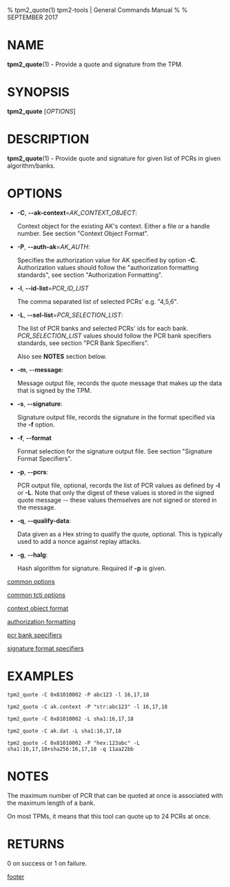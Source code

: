% tpm2_quote(1) tpm2-tools | General Commands Manual
%
% SEPTEMBER 2017

# NAME

**tpm2_quote**(1) - Provide a quote and signature from the TPM.

# SYNOPSIS

**tpm2_quote** [*OPTIONS*]

# DESCRIPTION

**tpm2_quote**(1) - Provide quote and signature for given list of PCRs in given algorithm/banks.

# OPTIONS

  * **-C**, **\--ak-context**=_AK\_CONTEXT\_OBJECT_:

    Context object for the existing AK's context. Either a file or a handle number.
    See section "Context Object Format".

  * **-P**, **\--auth-ak**=_AK\_AUTH_:

    Specifies the authorization value for AK specified by option **-C**.
    Authorization values should follow the "authorization formatting standards",
    see section "Authorization Formatting".

  * **-l**, **\--id-list**=_PCR\_ID\_LIST_

    The comma separated list of selected PCRs' e.g. "4,5,6".

  * **-L**, **\--sel-list**=_PCR\_SELECTION\_LIST_:

    The list of PCR banks and selected PCRs' ids for each bank.
    _PCR\_SELECTION\_LIST_ values should follow the
    PCR bank specifiers standards, see section "PCR Bank Specifiers".

    Also see **NOTES** section below.

  * **-m**, **\--message**:

    Message output file, records the quote message that makes up the data that
    is signed by the TPM.

  * **-s**, **\--signature**:

    Signature output file, records the signature in the format specified via the **-f**
    option.

  * **-f**, **\--format**

    Format selection for the signature output file. See section "Signature Format Specifiers".

  * **-p**, **\--pcrs**:

    PCR output file, optional, records the list of PCR values as defined
    by **-l** or **-L**.  Note that only the digest of these values is stored in the
    signed quote message \-- these values themselves are not signed or
    stored in the message.

  * **-q**, **\--qualify-data**:

    Data given as a Hex string to qualify the  quote, optional. This is typically
    used to add a nonce against replay attacks.

  * **-g**, **\--halg**:

    Hash algorithm for signature. Required if **-p** is given.

[common options](common/options.md)

[common tcti options](common/tcti.md)

[context object format](common/ctxobj.md)

[authorization formatting](common/authorizations.md)

[pcr bank specifiers](common/pcr.md)

[signature format specifiers](common/signature.md)

# EXAMPLES

```
tpm2_quote -C 0x81010002 -P abc123 -l 16,17,18

tpm2_quote -C ak.context -P "str:abc123" -l 16,17,18

tpm2_quote -C 0x81010002 -L sha1:16,17,18

tpm2_quote -C ak.dat -L sha1:16,17,18

tpm2_quote -C 0x81010002 -P "hex:123abc" -L sha1:16,17,18+sha256:16,17,18 -q 11aa22bb
```

# NOTES

The maximum number of PCR that can be quoted at once is associated
with the maximum length of a bank.

On most TPMs, it means that this tool can quote up to 24 PCRs
at once.

# RETURNS

0 on success or 1 on failure.

[footer](common/footer.md)
